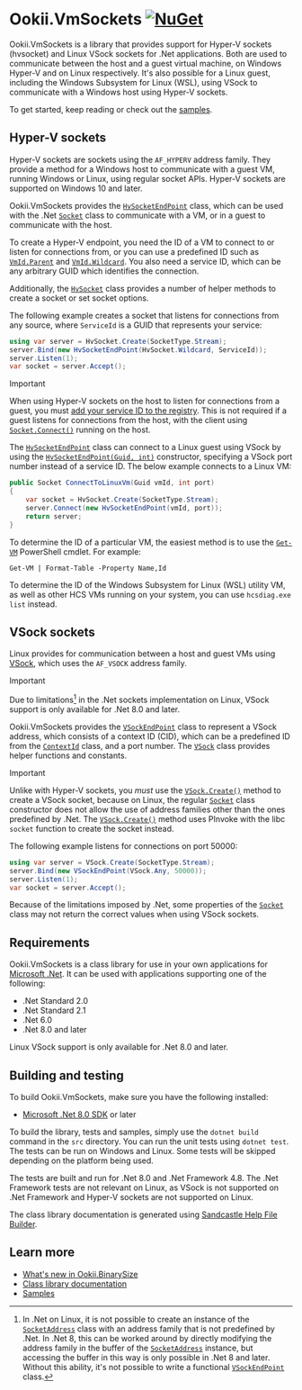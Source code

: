 # Ookii.VmSockets [![NuGet](https://img.shields.io/nuget/v/Ookii.VmSockets)](https://www.nuget.org/packages/Ookii.VmSockets/)

Ookii.VmSockets is a library that provides support for Hyper-V sockets (hvsocket) and Linux VSock
sockets for .Net applications. Both are used to communicate between the host and a guest virtual
machine, on Windows Hyper-V and on Linux respectively. It's also possible for a Linux guest,
including the Windows Subsystem for Linux (WSL), using VSock to communicate with a Windows host
using Hyper-V sockets.

To get started, keep reading or check out the [samples](src/Samples).

## Hyper-V sockets

Hyper-V sockets are sockets using the `AF_HYPERV` address family. They provide a method for a
Windows host to communicate with a guest VM, running Windows or Linux, using regular socket APIs.
Hyper-V sockets are supported on Windows 10 and later.

Ookii.VmSockets provides the [`HvSocketEndPoint`][] class, which can be used with the .Net
[`Socket`][] class to communicate with a VM, or in a guest to communicate with the host.

To create a Hyper-V endpoint, you need the ID of a VM to connect to or listen for connections from,
or you can use a predefined ID such as [`VmId.Parent`][] and [`VmId.Wildcard`][]. You also need a
service ID, which can be any arbitrary GUID which identifies the connection.

Additionally, the [`HvSocket`][] class provides a number of helper methods to create a socket or set
socket options.

The following example creates a socket that listens for connections from any source, where
`ServiceId` is a GUID that represents your service:

```csharp
using var server = HvSocket.Create(SocketType.Stream);
server.Bind(new HvSocketEndPoint(HvSocket.Wildcard, ServiceId));
server.Listen(1);
var socket = server.Accept();
```

> [!IMPORTANT]
> When using Hyper-V sockets on the host to listen for connections from a guest, you must
> [add your service ID to the registry](https://learn.microsoft.com/virtualization/hyper-v-on-windows/user-guide/make-integration-service).
> This is not required if a guest listens for connections from the host, with the client using
> [`Socket.Connect()`][] running on the host.

The [`HvSocketEndPoint`][] class can connect to a Linux guest using VSock by using the
[`HvSocketEndPoint(Guid, int)`][] constructor, specifying a VSock port number instead of a service
ID. The below example connects to a Linux VM:

```csharp
public Socket ConnectToLinuxVm(Guid vmId, int port)
{
    var socket = HvSocket.Create(SocketType.Stream);
    server.Connect(new HvSocketEndPoint(vmId, port));
    return server;
}
```

To determine the ID of a particular VM, the easiest method is to use the [`Get-VM`][] PowerShell
cmdlet. For example:

```pwsh
Get-VM | Format-Table -Property Name,Id
```

To determine the ID of the Windows Subsystem for Linux (WSL) utility VM, as well as other HCS VMs
running on your system, you can use `hcsdiag.exe list` instead.

## VSock sockets

Linux provides for communication between a host and guest VMs using
[VSock](https://www.man7.org/linux/man-pages/man7/vsock.7.html), which uses the `AF_VSOCK` address
family.

> [!IMPORTANT]
> Due to limitations[^1] in the .Net sockets implementation on Linux, VSock support is only
> available for .Net 8.0 and later.

Ookii.VmSockets provides the [`VSockEndPoint`][] class to represent a VSock address, which consists
of a context ID (CID), which can be a predefined ID from the [`ContextId`][] class, and a port number.
The [`VSock`][] class provides helper functions and constants.

> [!IMPORTANT]
> Unlike with Hyper-V sockets, you *must* use the [`VSock.Create()`][] method to create a VSock
> socket, because on Linux, the regular [`Socket`][] class constructor does not allow the use of
> address families other than the ones predefined by .Net. The [`VSock.Create()`][] method uses
> PInvoke with the libc `socket` function to create the socket instead.

The following example listens for connections on port 50000:

```csharp
using var server = VSock.Create(SocketType.Stream);
server.Bind(new VSockEndPoint(VSock.Any, 50000));
server.Listen(1);
var socket = server.Accept();
```

Because of the limitations imposed by .Net, some properties of the [`Socket`][] class may not return
the correct values when using VSock sockets.

## Requirements

Ookii.VmSockets is a class library for use in your own applications for
[Microsoft .Net](https://dotnet.microsoft.com/). It can be used with applications supporting one of
the following:

- .Net Standard 2.0
- .Net Standard 2.1
- .Net 6.0
- .Net 8.0 and later

Linux VSock support is only available for .Net 8.0 and later.

## Building and testing

To build Ookii.VmSockets, make sure you have the following installed:

- [Microsoft .Net 8.0 SDK](https://dotnet.microsoft.com/download) or later

To build the library, tests and samples, simply use the `dotnet build` command in the `src`
directory. You can run the unit tests using `dotnet test`. The tests can be run on Windows and
Linux. Some tests will be skipped depending on the platform being used.

The tests are built and run for .Net 8.0 and .Net Framework 4.8. The .Net Framework tests are
not relevant on Linux, as VSock is not supported on .Net Framework and Hyper-V sockets are not
supported on Linux.

The class library documentation is generated using
[Sandcastle Help File Builder](https://github.com/EWSoftware/SHFB).

## Learn more

- [What's new in Ookii.BinarySize](docs/ChangeLog.md)
- [Class library documentation](https://www.ookii.org/Link/VmSocketsDoc)
- [Samples](src/Samples)

[^1]: In .Net on Linux, it is not possible to create an instance of the [`SocketAddress`][] class
    with an address family that is not predefined by .Net. In .Net 8, this can be worked around by
    directly modifying the address family in the buffer of the [`SocketAddress`][] instance, but
    accessing the buffer in this way is only possible in .Net 8 and later. Without this ability,
    it's not possible to write a functional [`VSockEndPoint`][] class.

[`ContextId`]: https://www.ookii.org/docs/vmsockets-1.0/html/T_Ookii_VmSockets_ContextId.htm
[`Get-VM`]: https://learn.microsoft.com/powershell/module/hyper-v/get-vm?view=windowsserver2022-ps
[`HvSocket`]: https://www.ookii.org/docs/vmsockets-1.0/html/T_Ookii_VmSockets_HvSocket.htm
[`HvSocketEndPoint(Guid, int)`]: https://www.ookii.org/docs/vmsockets-1.0/html/M_Ookii_VmSockets_HvSocketEndPoint__ctor_1.htm
[`HvSocketEndPoint`]: https://www.ookii.org/docs/vmsockets-1.0/html/T_Ookii_VmSockets_HvSocketEndPoint.htm
[`Socket.Connect()`]: https://learn.microsoft.com/dotnet/api/system.net.sockets.socket.connect
[`Socket`]: https://learn.microsoft.com/dotnet/api/system.net.sockets.socket
[`SocketAddress`]: https://learn.microsoft.com/dotnet/api/system.net.socketaddress
[`VmId.Parent`]: https://www.ookii.org/docs/vmsockets-1.0/html/F_Ookii_VmSockets_VmId_Parent.htm
[`VmId.Wildcard`]: https://www.ookii.org/docs/vmsockets-1.0/html/F_Ookii_VmSockets_VmId_Wildcard.htm
[`VSock.Create()`]: https://www.ookii.org/docs/vmsockets-1.0/html/M_Ookii_VmSockets_VSock_Create.htm
[`VSock`]: https://www.ookii.org/docs/vmsockets-1.0/html/T_Ookii_VmSockets_VSock.htm
[`VSockEndPoint`]: https://www.ookii.org/docs/vmsockets-1.0/html/T_Ookii_VmSockets_VSockEndPoint.htm

